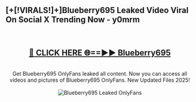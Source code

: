 <h2>[+[!VIRALS!]+]Blueberry695 Leaked Video Viral On Social X Trending Now - y0mrm</h2>
<br>
<div align="center">
<h2><a href="https://libra.edu.pl?Blueberry695" rel="nofollow">🔴 CLICK HERE 🌐==►► Blueberry695</a></h2>
<br>
Get Blueberry695 OnlyFans leaked all content. Now you can access all videos and pictures of Blueberry695 OnlyFans. New Updated Files 2025!
<br>
<br>
<a href="https://libra.edu.pl?Blueberry695" rel="nofollow" data-target="animated-image.originalLink"><img src="https://i.ibb.co.com/WyWwxjT/player-gif2.gif" alt="Blueberry695 Leaked OnlyFans" style="max-width: 100%; display: inline-block;" data-target="animated-image.originalImage"></a>
</div>
<br>